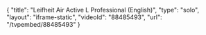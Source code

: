 {
    "title": "Leifheit Air Active L Professional (English)",
    "type": "solo",
    "layout": "iframe-static",
    "videoId": "88485493",
    "url": "\/tvpembed\/88485493"
}